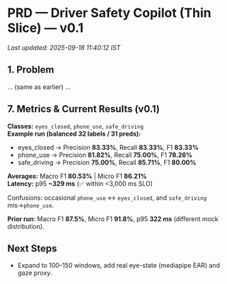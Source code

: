 # PRD — Driver Safety Copilot (Thin Slice) — v0.1
_Last updated: 2025-09-18 11:40:12 IST_

## 1. Problem
... (same as earlier) ...
## 7. Metrics & Current Results (v0.1)
**Classes:** `eyes_closed`, `phone_use`, `safe_driving`  
**Example run (balanced 32 labels / 31 preds):**

- eyes_closed → Precision **83.33%**, Recall **83.33%**, F1 **83.33%**
- phone_use → Precision **81.82%**, Recall **75.00%**, F1 **78.26%**
- safe_driving → Precision **75.00%**, Recall **85.71%**, F1 **80.00%**

**Averages:** Macro F1 **80.53%** | Micro F1 **86.21%**  
**Latency:** p95 **~329 ms** (✅ within <3,000 ms SLO)

Confusions: occasional `phone_use` ↔ `eyes_closed`, and `safe_driving` mis→`phone_use`.

**Prior run**: Macro F1 **87.5%**, Micro F1 **91.8%**, p95 **322 ms** (different mock distribution).

## Next Steps
- Expand to 100–150 windows, add real eye-state (mediapipe EAR) and gaze proxy.
